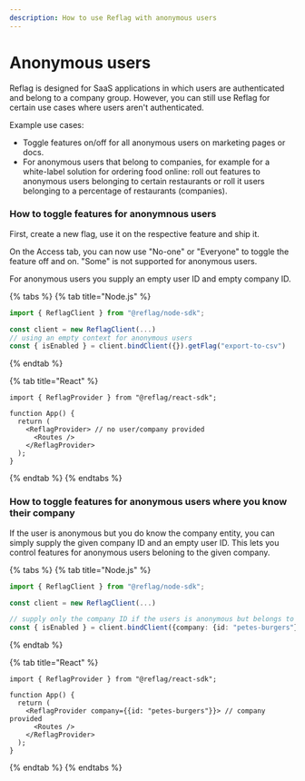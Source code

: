 ```yaml
---
description: How to use Reflag with anonymous users
---
```


# Anonymous users

Reflag is designed for SaaS applications in which users are authenticated and belong to a company group. However, you can still use Reflag for certain use cases where users aren't authenticated.

Example use cases:

* Toggle features on/off for all anonymous users on marketing pages or docs.
* For anonymous users that belong to companies, for example for a white-label solution for ordering food online: roll out features to anonymous users belonging to certain restaurants or roll it users belonging to a percentage of restaurants (companies).

### How to toggle features for anonymnous users

First, create a new flag, use it on the respective feature and ship it.

On the Access tab, you can now use "No-one" or "Everyone" to toggle the feature off and on. "Some" is not supported for anonymous users.

For anonymous users you supply an empty user ID and empty company ID.

{% tabs %}
{% tab title="Node.js" %}
```typescript
import { ReflagClient } from "@reflag/node-sdk";

const client = new ReflagClient(...)
// using an empty context for anonymous users
const { isEnabled } = client.bindClient({}).getFlag("export-to-csv")
```
{% endtab %}

{% tab title="React" %}
```tsx
import { ReflagProvider } from "@reflag/react-sdk";

function App() {
  return (
    <ReflagProvider> // no user/company provided
      <Routes />
    </ReflagProvider>
  );
}

```
{% endtab %}
{% endtabs %}

### How to toggle features for anonymous users where you know their company

If the user is anonymous but you do know the company entity, you can simply supply the given company ID and an empty user ID. This lets you control features for anonymous users beloning to the given company.

{% tabs %}
{% tab title="Node.js" %}
```typescript
import { ReflagClient } from "@reflag/node-sdk";

const client = new ReflagClient(...)

// supply only the company ID if the users is anonymous but belongs to a company
const { isEnabled } = client.bindClient({company: {id: "petes-burgers"}).getFlag("export-to-csv")
```
{% endtab %}

{% tab title="React" %}
```tsx
import { ReflagProvider } from "@reflag/react-sdk";

function App() {
  return (
    <ReflagProvider company={{id: "petes-burgers"}}> // company provided
      <Routes />
    </ReflagProvider>
  );
}

```
{% endtab %}
{% endtabs %}

